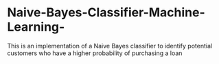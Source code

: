 # Naive-Bayes-Classifier-Machine-Learning-
This is an implementation of a Naive Bayes classifier to identify potential customers who have a higher probability of purchasing a loan
